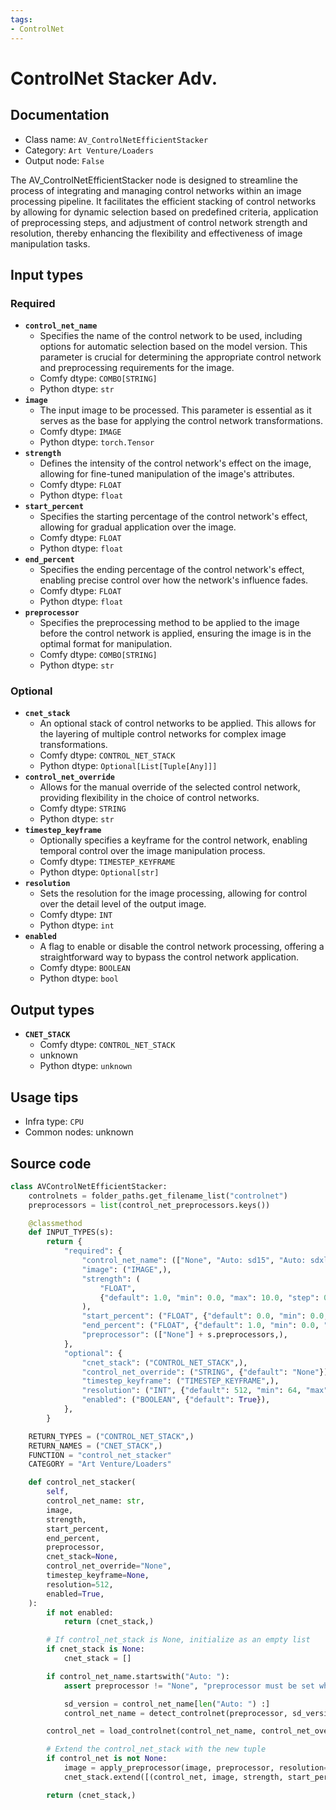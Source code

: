 ```yaml
---
tags:
- ControlNet
---
```


# ControlNet Stacker Adv.
## Documentation
- Class name: `AV_ControlNetEfficientStacker`
- Category: `Art Venture/Loaders`
- Output node: `False`

The AV_ControlNetEfficientStacker node is designed to streamline the process of integrating and managing control networks within an image processing pipeline. It facilitates the efficient stacking of control networks by allowing for dynamic selection based on predefined criteria, application of preprocessing steps, and adjustment of control network strength and resolution, thereby enhancing the flexibility and effectiveness of image manipulation tasks.
## Input types
### Required
- **`control_net_name`**
    - Specifies the name of the control network to be used, including options for automatic selection based on the model version. This parameter is crucial for determining the appropriate control network and preprocessing requirements for the image.
    - Comfy dtype: `COMBO[STRING]`
    - Python dtype: `str`
- **`image`**
    - The input image to be processed. This parameter is essential as it serves as the base for applying the control network transformations.
    - Comfy dtype: `IMAGE`
    - Python dtype: `torch.Tensor`
- **`strength`**
    - Defines the intensity of the control network's effect on the image, allowing for fine-tuned manipulation of the image's attributes.
    - Comfy dtype: `FLOAT`
    - Python dtype: `float`
- **`start_percent`**
    - Specifies the starting percentage of the control network's effect, allowing for gradual application over the image.
    - Comfy dtype: `FLOAT`
    - Python dtype: `float`
- **`end_percent`**
    - Specifies the ending percentage of the control network's effect, enabling precise control over how the network's influence fades.
    - Comfy dtype: `FLOAT`
    - Python dtype: `float`
- **`preprocessor`**
    - Specifies the preprocessing method to be applied to the image before the control network is applied, ensuring the image is in the optimal format for manipulation.
    - Comfy dtype: `COMBO[STRING]`
    - Python dtype: `str`
### Optional
- **`cnet_stack`**
    - An optional stack of control networks to be applied. This allows for the layering of multiple control networks for complex image transformations.
    - Comfy dtype: `CONTROL_NET_STACK`
    - Python dtype: `Optional[List[Tuple[Any]]]`
- **`control_net_override`**
    - Allows for the manual override of the selected control network, providing flexibility in the choice of control networks.
    - Comfy dtype: `STRING`
    - Python dtype: `str`
- **`timestep_keyframe`**
    - Optionally specifies a keyframe for the control network, enabling temporal control over the image manipulation process.
    - Comfy dtype: `TIMESTEP_KEYFRAME`
    - Python dtype: `Optional[str]`
- **`resolution`**
    - Sets the resolution for the image processing, allowing for control over the detail level of the output image.
    - Comfy dtype: `INT`
    - Python dtype: `int`
- **`enabled`**
    - A flag to enable or disable the control network processing, offering a straightforward way to bypass the control network application.
    - Comfy dtype: `BOOLEAN`
    - Python dtype: `bool`
## Output types
- **`CNET_STACK`**
    - Comfy dtype: `CONTROL_NET_STACK`
    - unknown
    - Python dtype: `unknown`
## Usage tips
- Infra type: `CPU`
- Common nodes: unknown


## Source code
```python
class AVControlNetEfficientStacker:
    controlnets = folder_paths.get_filename_list("controlnet")
    preprocessors = list(control_net_preprocessors.keys())

    @classmethod
    def INPUT_TYPES(s):
        return {
            "required": {
                "control_net_name": (["None", "Auto: sd15", "Auto: sdxl", "Auto: sdxl_t2i"] + s.controlnets,),
                "image": ("IMAGE",),
                "strength": (
                    "FLOAT",
                    {"default": 1.0, "min": 0.0, "max": 10.0, "step": 0.01},
                ),
                "start_percent": ("FLOAT", {"default": 0.0, "min": 0.0, "max": 1.0, "step": 0.001}),
                "end_percent": ("FLOAT", {"default": 1.0, "min": 0.0, "max": 1.0, "step": 0.001}),
                "preprocessor": (["None"] + s.preprocessors,),
            },
            "optional": {
                "cnet_stack": ("CONTROL_NET_STACK",),
                "control_net_override": ("STRING", {"default": "None"}),
                "timestep_keyframe": ("TIMESTEP_KEYFRAME",),
                "resolution": ("INT", {"default": 512, "min": 64, "max": 2048, "step": 64}),
                "enabled": ("BOOLEAN", {"default": True}),
            },
        }

    RETURN_TYPES = ("CONTROL_NET_STACK",)
    RETURN_NAMES = ("CNET_STACK",)
    FUNCTION = "control_net_stacker"
    CATEGORY = "Art Venture/Loaders"

    def control_net_stacker(
        self,
        control_net_name: str,
        image,
        strength,
        start_percent,
        end_percent,
        preprocessor,
        cnet_stack=None,
        control_net_override="None",
        timestep_keyframe=None,
        resolution=512,
        enabled=True,
    ):
        if not enabled:
            return (cnet_stack,)

        # If control_net_stack is None, initialize as an empty list
        if cnet_stack is None:
            cnet_stack = []

        if control_net_name.startswith("Auto: "):
            assert preprocessor != "None", "preprocessor must be set when using Auto mode"

            sd_version = control_net_name[len("Auto: ") :]
            control_net_name = detect_controlnet(preprocessor, sd_version)

        control_net = load_controlnet(control_net_name, control_net_override, timestep_keyframe=timestep_keyframe)

        # Extend the control_net_stack with the new tuple
        if control_net is not None:
            image = apply_preprocessor(image, preprocessor, resolution=resolution)
            cnet_stack.extend([(control_net, image, strength, start_percent, end_percent)])

        return (cnet_stack,)

```

